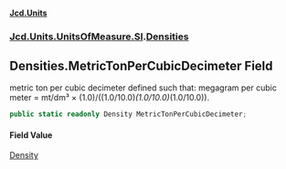 #### [Jcd.Units](index.md 'index')
### [Jcd.Units.UnitsOfMeasure.SI](Jcd.Units.UnitsOfMeasure.SI.md 'Jcd.Units.UnitsOfMeasure.SI').[Densities](Densities.md 'Jcd.Units.UnitsOfMeasure.SI.Densities')

## Densities.MetricTonPerCubicDecimeter Field

metric ton per cubic decimeter defined such that: megagram per cubic meter = mt/dm³ ×
(1.0)/((1.0/10.0)*(1.0/10.0)*(1.0/10.0)).

```csharp
public static readonly Density MetricTonPerCubicDecimeter;
```

#### Field Value
[Density](Density.md 'Jcd.Units.UnitTypes.Density')